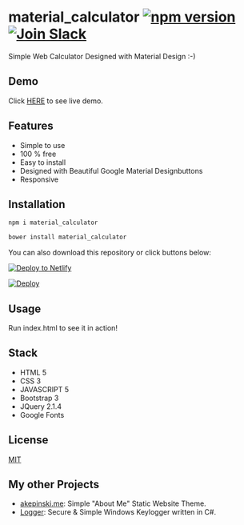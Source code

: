 # material_calculator [![npm version](https://badge.fury.io/js/material_calculator.svg)](https://www.npmjs.com/package/material_calculator) [![Join Slack](https://img.shields.io/badge/Slack-JOIN-%23E01563.svg)](http://joinslaack.herokuapp.com/)

Simple Web Calculator Designed with Material Design :-)

## Demo

Click [HERE](https://calculator.akepinski.me) to see live demo.

## Features

- Simple to use
- 100 % free
- Easy to install
- Designed with Beautiful Google Material Designbuttons
- Responsive 

## Installation

```sh
npm i material_calculator
```

```sh
bower install material_calculator
```
You can also download this repository or click buttons below:

[![Deploy to Netlify](https://www.netlify.com/img/deploy/button.svg)](https://app.netlify.com/start/deploy?repository=https://github.com/xxczaki/calculator.js)

[![Deploy](https://www.herokucdn.com/deploy/button.svg)](https://heroku.com/deploy)

## Usage

Run index.html to see it in action!

## Stack

* HTML 5
* CSS 3
* JAVASCRIPT 5
* Bootstrap 3
* JQuery 2.1.4
* Google Fonts

## License

[MIT](https://opensource.org/licenses/MIT)

## My other Projects

- [akepinski.me](https://github.com/xxczaki/akepinski.me): Simple "About Me" Static Website Theme.
- [Logger](https://github.com/xxczaki/logger): Secure & Simple Windows Keylogger written in C#.


